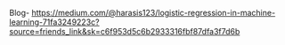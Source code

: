 Blog- https://medium.com/@harasis123/logistic-regression-in-machine-learning-71fa3249223c?source=friends_link&sk=c6f953d5c6b2933316fbf87dfa3f7d6b
